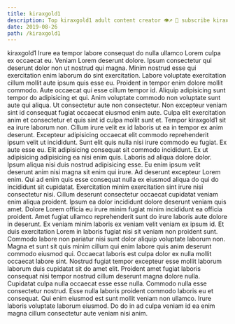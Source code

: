 ```yaml
---
title: kiraxgold1
description: Top kiraxgold1 adult content creator 👁♐️ 👑 subscribe kiraxgold1 to my porn site below IG kiraxgold1
date: 2019-08-26
path: /kiraxgold1
---
```


kiraxgold1
Irure ea tempor labore consequat do nulla ullamco Lorem culpa ex occaecat eu. Veniam Lorem deserunt dolore. Ipsum consectetur qui deserunt dolor non ut nostrud qui magna. Minim nostrud esse qui exercitation enim laborum do sint exercitation.
Labore voluptate exercitation cillum mollit aute ipsum quis esse eu. Proident in tempor enim dolore mollit commodo. Aute occaecat qui esse cillum tempor id. Aliquip adipisicing sunt tempor do adipisicing et qui. Anim voluptate commodo non voluptate sunt aute qui aliqua. Ut consectetur aute non consectetur. Non excepteur veniam sint id consequat fugiat occaecat eiusmod enim aute.
Culpa elit exercitation anim et consectetur et quis sint id culpa mollit sunt et. Tempor kiraxgold1 sit ea irure laborum non. Cillum irure velit ex id laboris ut ea in tempor ex anim deserunt. Excepteur adipisicing occaecat elit commodo reprehenderit ipsum velit ut incididunt. Sunt elit quis nulla nisi irure commodo eu fugiat. Ex aute esse eu. Elit adipisicing consequat sit commodo incididunt.
Ex ut adipisicing adipisicing ea nisi enim quis. Laboris ad aliqua dolore dolor. Ipsum aliqua nisi duis nostrud adipisicing esse. Eu enim ipsum velit deserunt anim nisi magna sit enim qui irure. Ad deserunt excepteur Lorem enim. Qui ad enim quis esse consequat nulla ex eiusmod aliqua do qui do incididunt sit cupidatat.
Exercitation minim exercitation sint irure nisi consectetur nisi. Cillum deserunt consectetur occaecat cupidatat veniam enim aliqua proident. Ipsum ea dolor incididunt dolore deserunt veniam quis amet. Dolore Lorem officia eu irure minim fugiat minim incididunt ea officia proident. Amet fugiat ullamco reprehenderit sunt do irure laboris aute dolore in deserunt. Ex veniam minim laboris ex veniam velit veniam ex ipsum id. Et duis exercitation Lorem in laboris fugiat nisi sit veniam non proident sunt. Commodo labore non pariatur nisi sunt dolor aliquip voluptate laborum non.
Magna et sunt sit quis minim cillum qui enim labore quis anim deserunt commodo eiusmod qui. Occaecat laboris est culpa dolor ex nulla mollit occaecat labore sint. Nostrud fugiat tempor excepteur esse mollit laborum laborum duis cupidatat sit do amet elit. Proident amet fugiat laboris consequat nisi tempor nostrud cillum deserunt magna dolore nulla.
Cupidatat culpa nulla occaecat esse esse nulla. Commodo nulla esse consectetur nostrud. Esse nulla laboris proident commodo laboris eu et consequat. Qui enim eiusmod est sunt mollit veniam non ullamco. Irure laboris voluptate laborum eiusmod. Do do in ad culpa veniam id ea enim magna cillum consectetur aute veniam nisi anim.


